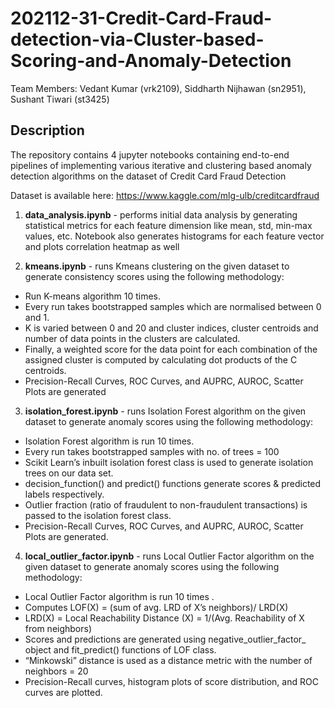 # 202112-31-Credit-Card-Fraud-detection-via-Cluster-based-Scoring-and-Anomaly-Detection

Team Members: Vedant Kumar (vrk2109), Siddharth Nijhawan (sn2951), Sushant Tiwari (st3425)

## Description

The repository contains 4 jupyter notebooks containing end-to-end pipelines of implementing various iterative and clustering based anomaly detection algorithms on the dataset of Credit Card Fraud Detection 

Dataset is available here: https://www.kaggle.com/mlg-ulb/creditcardfraud

1. **data_analysis.ipynb** - performs initial data analysis by generating statistical metrics for each feature dimension like mean, std, min-max values, etc. Notebook also generates histograms for each feature vector and plots correlation heatmap as well

2. **kmeans.ipynb** - runs Kmeans clustering on the given dataset to generate consistency scores using the following methodology:

- Run K-means algorithm 10 times.
- Every run takes bootstrapped samples which are normalised between 0 and 1.
- K is varied between 0 and 20 and cluster indices, cluster centroids and number of data points in the clusters are calculated. 
- Finally, a weighted score for the data point for each combination of the assigned cluster is computed by calculating dot products of the C centroids.
- Precision-Recall Curves, ROC Curves, and AUPRC, AUROC, Scatter Plots are generated

3. **isolation_forest.ipynb** - runs Isolation Forest algorithm on the given dataset to generate anomaly scores using the following methodology:

- Isolation Forest algorithm is run 10 times.
- Every run takes bootstrapped samples with no. of trees = 100
- Scikit Learn’s inbuilt isolation forest class is used to generate isolation trees on our data set.
- decision_function() and predict() functions generate scores & predicted labels respectively.
- Outlier fraction (ratio of fraudulent to non-fraudulent transactions) is passed to the isolation forest class.
- Precision-Recall Curves, ROC Curves, and AUPRC, AUROC, Scatter Plots are generated.

4. **local_outlier_factor.ipynb** - runs Local Outlier Factor algorithm on the given dataset to generate anomaly scores using the following methodology:

- Local Outlier Factor algorithm is run 10 times .
- Computes LOF(X) = (sum of avg. LRD of X’s neighbors)/ LRD(X)
- LRD(X) = Local Reachability Distance (X) = 1/(Avg. Reachability of X from neighbors)
- Scores and predictions are generated using negative_outlier_factor_ object and fit_predict() functions of LOF class.
- “Minkowski” distance is used as a distance metric with the number of neighbors = 20
- Precision-Recall curves, histogram plots of score distribution, and ROC curves are plotted.
